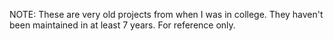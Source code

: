 NOTE: These are very old projects from when I was in college. They haven't been maintained in at least 7 years. For reference only.
